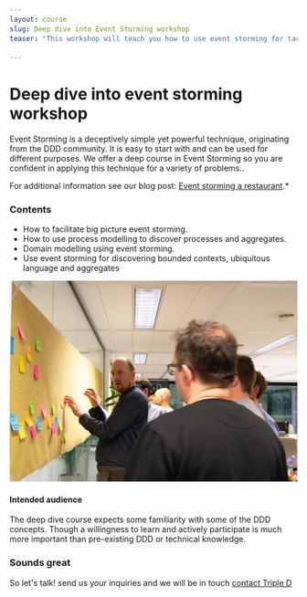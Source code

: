 ```yaml
---
layout: course
slug: Deep dive into Event Storming workshop
teaser: "This workshop will teach you how to use event storming for tackling different problems. Including how to design your software."

---
```


# Deep dive into event storming workshop

Event Storming is a deceptively simple yet powerful technique, originating from the DDD community. It is easy to start with and can be used for different purposes. We offer a deep course in Event Storming so you are confident in applying this technique for a variety of problems.. 

For additional information see our blog post: [Event storming a restaurant](../09/04/2019/event-storming-a-restaurant/).*



### Contents
+ How to facilitate big picture event storming.
+ How to use process modelling to discover processes and aggregates.
+ Domain modelling using event storming.
+ Use event storming for discovering bounded contexts, ubiquitous language and aggregates

![Event Storming](/img/courses/Eventstorming-workshop.jpg)

#### Intended audience

The deep dive course expects some familiarity with some of the DDD concepts. Though a willingness to learn and actively participate is much more important than pre-existing DDD or technical knowledge.

### Sounds great

So let's talk! send us your inquiries and we will be in touch 
[contact Triple D](/contact/)

